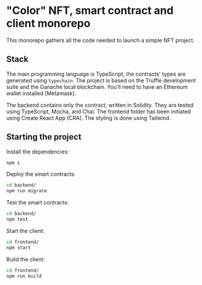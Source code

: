 # "Color" NFT, smart contract and client monorepo

This monorepo gathers all the code needed to launch a simple NFT project.

## Stack

The main programming language is TypeScript, the contracts' types are generated using `typechain`. The project is based on the Truffle development suite and the Ganache local blockchain. You'll need to have an Ethereum wallet installed (Metamask).

The backend contains only the contract, written in Solidity. They are tested using TypeScript, Mocha, and Chai. The frontend folder has been initiated using Create React App (CRA). The styling is done using Tailwind.

## Starting the project

Install the dependencies:

```sh
npm i
```

Deploy the smart contracts:

```sh
cd backend/
npm run migrate
```

Test the smart contracts:

```sh
cd backend/
npm test
```

Start the client:

```sh
cd frontend/
npm start
```

Build the client:

```sh
cd frontend/
npm run build
```
